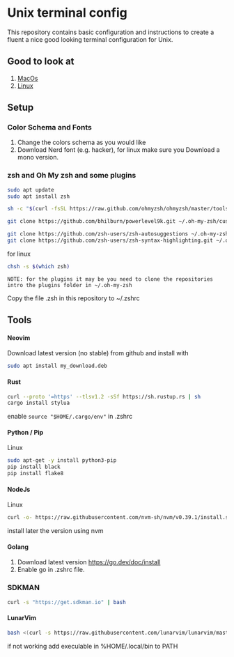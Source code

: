 # Unix terminal config
This repository contains basic configuration and instructions to create a fluent a nice good looking terminal configuration for Unix.

## Good to look at
1. [MacOs](https://medium.com/@Clovis_app/configuration-of-a-beautiful-efficient-terminal-and-prompt-on-osx-in-7-minutes-827c29391961)
2. [Linux](https://medium.com/@christyjacob4/powerlevel9k-themes-f400759638c2)

## Setup
### Color Schema and Fonts
1. Change the colors schema as you would like
2. Download Nerd font (e.g. hacker), for linux make sure you Download a mono version.

### zsh and Oh My zsh and some plugins

```bash
sudo apt update
sudo apt install zsh
```

```bash 
sh -c "$(curl -fsSL https://raw.github.com/ohmyzsh/ohmyzsh/master/tools/install.sh)"
```

```bash
git clone https://github.com/bhilburn/powerlevel9k.git ~/.oh-my-zsh/custom/themes/powerlevel9k
```

```bash
git clone https://github.com/zsh-users/zsh-autosuggestions ~/.oh-my-zsh/custom/plugins/zsh-autosuggestions
git clone https://github.com/zsh-users/zsh-syntax-highlighting.git ~/.oh-my-zsh/custom/plugins/zsh-syntax-highlighting
```

for linux
```bash
chsh -s $(which zsh)
```

`NOTE: for the plugins it may be you need to clone the repositories intro the plugins folder in ~/.oh-my-zsh`

Copy the file .zsh in this repository to ~/.zshrc

## Tools
#### Neovim
Download latest version (no stable) from github and install with
```bash
sudo apt install my_download.deb
```

#### Rust
```bash
curl --proto '=https' --tlsv1.2 -sSf https://sh.rustup.rs | sh
cargo install stylua
```
enable `source "$HOME/.cargo/env"` in .zshrc

#### Python / Pip
Linux
```bash
sudo apt-get -y install python3-pip
pip install black
pip install flake8
```

#### NodeJs
Linux
```bash
curl -o- https://raw.githubusercontent.com/nvm-sh/nvm/v0.39.1/install.sh | bash
```
install later the version using nvm

#### Golang
1. Download latest version https://go.dev/doc/install
2. Enable go in .zshrc file.

### SDKMAN
```bash
curl -s "https://get.sdkman.io" | bash
```

#### LunarVim
```bash
bash <(curl -s https://raw.githubusercontent.com/lunarvim/lunarvim/master/utils/installer/install.sh)
```
if not working add execulable in %HOME/.local/bin to PATH

